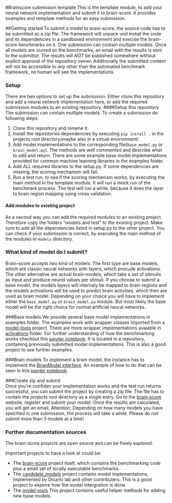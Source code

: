 
#Brainscore submission template
This is the template module, to add your neural network implementation and submit it to brain-score. It provides examples and template methods for an easy submission.

##Getting started
To submit a model to brain-score, the source code has to be submitted as a zip file. The framework will unpack und install the code and its dependencies in a sandboxed environment and execute the brain-score benchmarks on it.
One submission can contain multiple models. Once all models are scored on the benchmarks, an email with the results is sent to the submittor. The results will *NOT* be published somewhere without explicit approval of the repository owner.
Additionally the submitted content will not be accessible to any other than the automated benchmark framework, no human will see the implementations.

### Setup
There are two options to set up the submission: Either clone this repository and add a neural network implementation here, or add the required submission modules to an existing repository.
####Setup this repository
The submission can contain multiple models. To create a submission do following steps:
  1. Clone this repository and rename it.
  2. Install the repositories dependencies by executing `pip install .` in the projects root directory(maybe also in a virtual environment)
  3. Add model implementations to the corresponding file(`base_model.py` or `brain_model.py`). The methods are well commented and describe what to add and return. There are some example base model implementations provided for common machine learning libraries in the examples folder.
  4. Add *ALL* required libraries to the setup.py. If some dependencies are missing, the scoring mechanism will fail.
  5. Run a test run, to see if the scoring mechanism works, by executing the main method in the template module. It will run a mock run of the benchmark process. The test will run a while, because it does the layer to brain region mapping using cross validation.
  
#### Add modules to existing project
As a second way you can add the required modules to an existing project. Therefore copy the folders "models and test" to the existing project. Make sure to add all the dependencies listed in setup.py to the other project. You can check if your submission is correct, by executing the main method of the modules in `models` directory.

### What kind of model do I submit?
Brain-score accepts two kind of models. The first type are base models, which are classic neural networks with layers, which procude activations. The other alternative are actual brain-models, which take a set of stimulis as input and produce neurid values per stimuli.
If you choose to submit a base model, the models layers will internaly be mapped to brain regions and the models activations will be used to predict brain activities, which then are used as brain model.
Depending on your choice you will have to implement either the `base_model.py` or `brain_model.py` module. But most likely the base model will be the right choice for normal artificial neural networks.

###Base models
We provide several base model implementations in examples folder. The examples work with wrapper classes imported from a [model-tools](https://github.com/brain-score/model-tools) project. 
There are more wrapper implementations avaiable in [activations](https://github.com/brain-score/model-tools/tree/master/model_tools/activations) folder. For further understanding of how the benchmarking works checkout this [jupyter notebook](https://github.com/brain-score/candidate_models/blob/master/examples/score-model.ipynb).
It is located in a repository, containing previously submitted model implementations. This is also a good project to see further examples.

###Brain models
To implement a brain model, the instance has to implement the [BrianModel interface](https://github.com/brain-score/brain-score/blob/master/brainscore/model_interface.py). An example of how to do that can be seen in this [jupyter notebook](https://github.com/brain-score/brain-score/blob/master/examples/benchmarks.ipynb).
  
  
###Create zip and submit   
Once you're confiden your implementation works and the test run returns successful, you can submit the project by creating a zip file. The file has to contain the projects root directory as a single entry.
Go to the [brain-score](http://www.brain-score.org/) website, register and submit your model. Once the results are calculated, you will get an email. Attention: Depending on how many models you have specified in one submission, the process will take a while. Please do not submit more than 3 models at a time!

### Further documentation sources
The brain-score projects are open source and can be freely explored.

Important projects to have a look at could be:
 - The [brain-score](https://github.com/brain-score/brain-score) project itself, which contains the benchmarking code plus a small set of locally executable benchmarks.
 - The [candidate_models](https://github.com/brain-score/model-tools) project contains model implementations, implemented by Dicarlo lab and other contributers. This is a good project to explore how the model intergration is done. 
 - The [model-tools](https://github.com/brain-score/candidate_models) This project contains useful helper methods for adding new base models.
